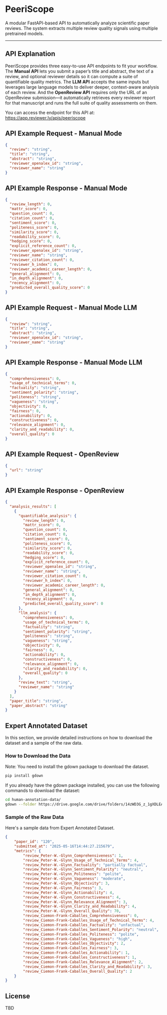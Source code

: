 # PeeriScope

A modular FastAPI-based API to automatically analyze scientific paper reviews. The system extracts multiple review quality signals using multiple pretrained models.

---

## API Explanation
PeeriScope provides three easy-to-use API endpoints to fit your workflow. The **Manual API** lets you submit a paper’s title and abstract, the text of a review, and optional reviewer details so it can compute a suite of quantifiable quality metrics. The **LLM API** accepts the same inputs but leverages large language models to deliver deeper, context-aware analysis of each review. And the **OpenReview API** requires only the URL of an OpenReview submission—it automatically retrieves every reviewer report for that manuscript and runs the full suite of quality assessments on them.

You can access the endpoint for this API at: https://app.reviewer.ly/apis/peeriscope

## API Example Request - Manual Mode
```json
{
  "review": "string",
  "title": "string",
  "abstract": "string",
  "reviewer_openalex_id": "string",
  "reviewer_name": "string"
}
```

## API Example Response - Manual Mode
```json
{
  "review_length": 0,
  "mattr_score": 0,
  "question_count": 0,
  "citation_count": 0,
  "sentiment_score": 0,
  "politeness_score": 0,
  "similarity_score": 0,
  "readability_score": 0,
  "hedging_score": 0,
  "explicit_reference_count": 0,
  "reviewer_openalex_id": "string",
  "reviewer_name": "string",
  "reviewer_citation_count": 0,
  "reviewer_h_index": 0,
  "reviewer_academic_career_length": 0,
  "general_alignment": 0,
  "in_depth_alignment": 0,
  "recency_alignment": 0,
  "predicted_overall_quality_score": 0
}
```

## API Example Request - Manual Mode LLM
```json
{
  "review": "string",
  "title": "string",
  "abstract": "string",
  "reviewer_openalex_id": "string",
  "reviewer_name": "string"
}
```

## API Example Response - Manual Mode LLM
```json
{
  "comprehensiveness": 0,
  "usage_of_technical_terms": 0,
  "factuality": "string",
  "sentiment_polarity": "string",
  "politeness": "string",
  "vagueness": "string",
  "objectivity": 0,
  "fairness": 0,
  "actionability": 0,
  "constructiveness": 0,
  "relevance_alignment": 0,
  "clarity_and_readability": 0,
  "overall_quality": 0
}
```


## API Example Request - OpenReview
```json
{
  "url": "string"
}
```

## API Example Response - OpenReview
```json
{
  "analysis_results": [
    {
      "quantifiable_analysis": {
        "review_length": 0,
        "mattr_score": 0,
        "question_count": 0,
        "citation_count": 0,
        "sentiment_score": 0,
        "politeness_score": 0,
        "similarity_score": 0,
        "readability_score": 0,
        "hedging_score": 0,
        "explicit_reference_count": 0,
        "reviewer_openalex_id": "string",
        "reviewer_name": "string",
        "reviewer_citation_count": 0,
        "reviewer_h_index": 0,
        "reviewer_academic_career_length": 0,
        "general_alignment": 0,
        "in_depth_alignment": 0,
        "recency_alignment": 0,
        "predicted_overall_quality_score": 0
      },
      "llm_analysis": {
        "comprehensiveness": 0,
        "usage_of_technical_terms": 0,
        "factuality": "string",
        "sentiment_polarity": "string",
        "politeness": "string",
        "vagueness": "string",
        "objectivity": 0,
        "fairness": 0,
        "actionability": 0,
        "constructiveness": 0,
        "relevance_alignment": 0,
        "clarity_and_readability": 0,
        "overall_quality": 0
      },
      "review_text": "string",
      "reviewer_name": "string"
    }
  ],
  "paper_title": "string",
  "paper_abstract": "string"
}
```

## Expert Annotated Dataset
In this section, we provide detailed instructions on how to download the dataset and a sample of the raw data.

### How to Download the Data
Note: You need to install the gdown package to download the dataset.
```bash
pip install gdown
```

If you already have the gdown package installed, you can use the following commands to download the dataset:
```bash
cd human-annotation-data/
gdown --folder https://drive.google.com/drive/folders/14zWD3G_z_1gXDLEAkI7lz3KK3NHkAH8w?usp=sharing
```

### Sample of the Raw Data
Here's a sample data from Expert Annotated Dataset.
```json
{
    "paper_id": "120",
    "submitted_at": "2025-05-16T14:44:27.215679",
    "metrics": {
        "review_Peter-W.-Glynn_Comprehensiveness": 1,
        "review_Peter-W.-Glynn_Usage_of_Technical_Terms": 4,
        "review_Peter-W.-Glynn_Factuality": "partially factual",
        "review_Peter-W.-Glynn_Sentiment_Polarity": "neutral",
        "review_Peter-W.-Glynn_Politeness": "polite",
        "review_Peter-W.-Glynn_Vagueness": "moderate",
        "review_Peter-W.-Glynn_Objectivity": 3,
        "review_Peter-W.-Glynn_Fairness": 3,
        "review_Peter-W.-Glynn_Actionability": 4,
        "review_Peter-W.-Glynn_Constructiveness": 4,
        "review_Peter-W.-Glynn_Relevance_Alignment": 3,
        "review_Peter-W.-Glynn_Clarity_and_Readability": 4,
        "review_Peter-W.-Glynn_Overall_Quality": 70,
        "review_Ciemon-Frank-Caballes_Comprehensiveness": 0,
        "review_Ciemon-Frank-Caballes_Usage_of_Technical_Terms": 4,
        "review_Ciemon-Frank-Caballes_Factuality": "unfactual",
        "review_Ciemon-Frank-Caballes_Sentiment_Polarity": "neutral",
        "review_Ciemon-Frank-Caballes_Politeness": "polite",
        "review_Ciemon-Frank-Caballes_Vagueness": "high",
        "review_Ciemon-Frank-Caballes_Objectivity": 2,
        "review_Ciemon-Frank-Caballes_Fairness": 3,
        "review_Ciemon-Frank-Caballes_Actionability": 1,
        "review_Ciemon-Frank-Caballes_Constructiveness": 1,
        "review_Ciemon-Frank-Caballes_Relevance_Alignment": 2,
        "review_Ciemon-Frank-Caballes_Clarity_and_Readability": 3,
        "review_Ciemon-Frank-Caballes_Overall_Quality": 2
    }
}
```


## License
TBD
